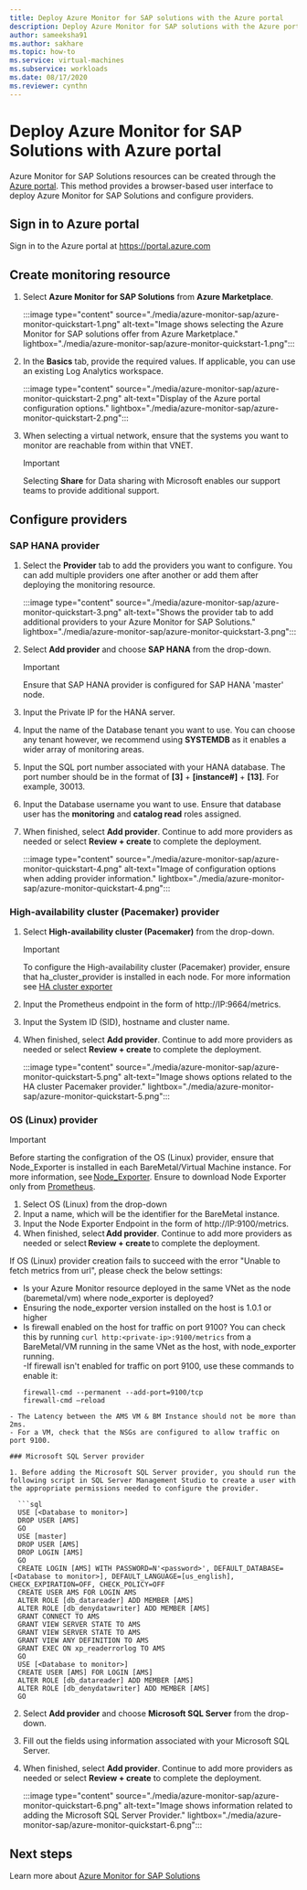 ```yaml
---
title: Deploy Azure Monitor for SAP solutions with the Azure portal
description: Deploy Azure Monitor for SAP solutions with the Azure portal
author: sameeksha91
ms.author: sakhare
ms.topic: how-to
ms.service: virtual-machines
ms.subservice: workloads
ms.date: 08/17/2020
ms.reviewer: cynthn
---	
```


# Deploy Azure Monitor for SAP Solutions with Azure portal

Azure Monitor for SAP Solutions resources can be created through the [Azure portal](https://azure.microsoft.com/features/azure-portal). This method provides a browser-based user interface to deploy Azure Monitor for SAP Solutions and configure providers.

## Sign in to Azure portal

Sign in to the Azure portal at https://portal.azure.com

## Create monitoring resource

1. Select **Azure Monitor for SAP Solutions** from **Azure Marketplace**.

   :::image type="content" source="./media/azure-monitor-sap/azure-monitor-quickstart-1.png" alt-text="Image shows selecting the Azure Monitor for SAP solutions offer from Azure Marketplace." lightbox="./media/azure-monitor-sap/azure-monitor-quickstart-1.png":::

2. In the **Basics** tab, provide the required values. If applicable, you can use an existing Log Analytics workspace.

   :::image type="content" source="./media/azure-monitor-sap/azure-monitor-quickstart-2.png" alt-text="Display of the Azure portal configuration options." lightbox="./media/azure-monitor-sap/azure-monitor-quickstart-2.png":::

3. When selecting a virtual network, ensure that the systems you want to monitor are reachable from within that VNET. 

   > [!IMPORTANT]
   > Selecting **Share** for Data sharing with Microsoft enables our support teams to provide additional support.

## Configure providers

### SAP HANA provider 

1. Select the **Provider** tab to add the providers you want to configure. You can add multiple providers one after another or add them after deploying the monitoring resource. 

   :::image type="content" source="./media/azure-monitor-sap/azure-monitor-quickstart-3.png" alt-text="Shows the provider tab to add additional providers to your Azure Monitor for SAP Solutions." lightbox="./media/azure-monitor-sap/azure-monitor-quickstart-3.png":::

2. Select **Add provider** and choose **SAP HANA** from the drop-down. 

   > [!IMPORTANT]
   > Ensure that SAP HANA provider is configured for SAP HANA 'master' node.

3. Input the Private IP for the HANA server.

4. Input the name of the Database tenant you want to use. You can choose any tenant however, we recommend using **SYSTEMDB** as it enables a wider array of monitoring  areas. 

5. Input the SQL port number associated with your HANA database. The port number should be in the format of **[3]** + **[instance#]** + **[13]**. For example, 30013. 

6. Input the Database username you want to use. Ensure that database user has the **monitoring** and **catalog read** roles assigned. 

7. When finished, select **Add provider**. Continue to add more providers as needed or select **Review + create** to complete the deployment.

   :::image type="content" source="./media/azure-monitor-sap/azure-monitor-quickstart-4.png" alt-text="Image of configuration options when adding provider information." lightbox="./media/azure-monitor-sap/azure-monitor-quickstart-4.png":::

### High-availability cluster (Pacemaker) provider

1. Select **High-availability cluster (Pacemaker)** from the drop-down. 

   > [!IMPORTANT]
   > To configure the High-availability cluster (Pacemaker) provider, ensure that ha_cluster_provider is installed in each node. For more information see [HA cluster exporter](https://github.com/ClusterLabs/ha_cluster_exporter#installation)

2. Input the Prometheus endpoint in the form of http://IP:9664/metrics. 
 
3. Input the System ID (SID), hostname and cluster name.

4. When finished, select **Add provider**. Continue to add more providers as needed or select **Review + create** to complete the deployment.

   :::image type="content" source="./media/azure-monitor-sap/azure-monitor-quickstart-5.png" alt-text="Image shows options related to the HA cluster Pacemaker provider." lightbox="./media/azure-monitor-sap/azure-monitor-quickstart-5.png":::


### OS (Linux) provider 

  > [!IMPORTANT]
   > Before starting the configration of the OS (Linux) provider, ensure that Node_Exporter is installed in each BareMetal/Virtual Machine instance. For more information, see [Node_Exporter](https://github.com/prometheus/node_exporter).
   > Ensure to download Node Exporter only from [Prometheus](https://prometheus.io/download/#node_exporter).

1. Select OS (Linux) from the drop-down 
2. Input a name, which will be the identifier for the BareMetal instance.
3. Input the Node Exporter Endpoint in the form of http://IP:9100/metrics.
4. When finished, select **Add provider**. Continue to add more providers as needed or select **Review + create** to complete the deployment. 

If OS (Linux) provider creation fails to succeed with the error "Unable to fetch metrics from url", please check the below settings:

- Is your Azure Monitor resource deployed in the same VNet as the node (baremetal/vm) where node_exporter is deployed?
- Ensuring the node_exporter version installed on the host is 1.0.1 or higher
- Is firewall enabled on the host for traffic on port 9100? You can check this by running `curl http:<private-ip>:9100/metrics` from a BareMetal/VM running in the same VNet as the host, with node_exporter running.  
-If firewall isn't enabled for traffic on port 9100, use these commands to enable it:
  ```
  firewall-cmd --permanent --add-port=9100/tcp
  firewall-cmd –reload
 ```
- The Latency between the AMS VM & BM Instance should not be more than 2ms.
- For a VM, check that the NSGs are configured to allow traffic on port 9100. 

### Microsoft SQL Server provider

1. Before adding the Microsoft SQL Server provider, you should run the following script in SQL Server Management Studio to create a user with the appropriate permissions needed to configure the provider.

   ```sql
   USE [<Database to monitor>]
   DROP USER [AMS]
   GO
   USE [master]
   DROP USER [AMS]
   DROP LOGIN [AMS]
   GO
   CREATE LOGIN [AMS] WITH PASSWORD=N'<password>', DEFAULT_DATABASE=[<Database to monitor>], DEFAULT_LANGUAGE=[us_english], CHECK_EXPIRATION=OFF, CHECK_POLICY=OFF
   CREATE USER AMS FOR LOGIN AMS
   ALTER ROLE [db_datareader] ADD MEMBER [AMS]
   ALTER ROLE [db_denydatawriter] ADD MEMBER [AMS]
   GRANT CONNECT TO AMS
   GRANT VIEW SERVER STATE TO AMS
   GRANT VIEW SERVER STATE TO AMS
   GRANT VIEW ANY DEFINITION TO AMS
   GRANT EXEC ON xp_readerrorlog TO AMS
   GO
   USE [<Database to monitor>]
   CREATE USER [AMS] FOR LOGIN [AMS]
   ALTER ROLE [db_datareader] ADD MEMBER [AMS]
   ALTER ROLE [db_denydatawriter] ADD MEMBER [AMS]
   GO
   ``` 

2. Select **Add provider** and choose **Microsoft SQL Server** from the drop-down. 

3. Fill out the fields using information associated with your Microsoft SQL Server. 

4. When finished, select **Add provider**. Continue to add more providers as needed or select **Review + create** to complete the deployment.

     :::image type="content" source="./media/azure-monitor-sap/azure-monitor-quickstart-6.png" alt-text="Image shows information related to adding the Microsoft SQL Server Provider." lightbox="./media/azure-monitor-sap/azure-monitor-quickstart-6.png":::

## Next steps

Learn more about [Azure Monitor for SAP Solutions](azure-monitor-overview.md)
